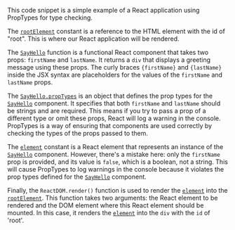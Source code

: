 This code snippet is a simple example of a React application using PropTypes for type checking.

The [`rootElement`](command:_github.copilot.openSymbolFromReferences?%5B%7B%22%24mid%22%3A1%2C%22path%22%3A%22%2FUsers%2Fcazaresmr%2FDesktop%2FtrueCoders%2Frepos%2Freact%2Fbeginners-guide-to-react%2F07-prop-types.html%22%2C%22scheme%22%3A%22file%22%7D%2C%7B%22line%22%3A7%2C%22character%22%3A10%7D%5D "07-prop-types.html") constant is a reference to the HTML element with the id of "root". This is where our React application will be rendered.

The [`SayHello`](command:_github.copilot.openSymbolFromReferences?%5B%7B%22%24mid%22%3A1%2C%22path%22%3A%22%2FUsers%2Fcazaresmr%2FDesktop%2FtrueCoders%2Frepos%2Freact%2Fbeginners-guide-to-react%2F07-prop-types.html%22%2C%22scheme%22%3A%22file%22%7D%2C%7B%22line%22%3A9%2C%22character%22%3A13%7D%5D "07-prop-types.html") function is a functional React component that takes two props: `firstName` and `lastName`. It returns a `div` that displays a greeting message using these props. The curly braces `{firstName}` and `{lastName}` inside the JSX syntax are placeholders for the values of the `firstName` and `lastName` props.

The [`SayHello.propTypes`](command:_github.copilot.openSymbolFromReferences?%5B%7B%22%24mid%22%3A1%2C%22path%22%3A%22%2FUsers%2Fcazaresmr%2FDesktop%2FtrueCoders%2Frepos%2Freact%2Fbeginners-guide-to-react%2F07-prop-types.html%22%2C%22scheme%22%3A%22file%22%7D%2C%7B%22line%22%3A9%2C%22character%22%3A13%7D%5D "07-prop-types.html") is an object that defines the prop types for the [`SayHello`](command:_github.copilot.openSymbolFromReferences?%5B%7B%22%24mid%22%3A1%2C%22path%22%3A%22%2FUsers%2Fcazaresmr%2FDesktop%2FtrueCoders%2Frepos%2Freact%2Fbeginners-guide-to-react%2F07-prop-types.html%22%2C%22scheme%22%3A%22file%22%7D%2C%7B%22line%22%3A9%2C%22character%22%3A13%7D%5D "07-prop-types.html") component. It specifies that both `firstName` and `lastName` should be strings and are required. This means if you try to pass a prop of a different type or omit these props, React will log a warning in the console. PropTypes is a way of ensuring that components are used correctly by checking the types of the props passed to them.

The [`element`](command:_github.copilot.openSymbolFromReferences?%5B%7B%22%24mid%22%3A1%2C%22path%22%3A%22%2FUsers%2Fcazaresmr%2FDesktop%2FtrueCoders%2Frepos%2Freact%2Fbeginners-guide-to-react%2F07-prop-types.html%22%2C%22scheme%22%3A%22file%22%7D%2C%7B%22line%22%3A21%2C%22character%22%3A10%7D%5D "07-prop-types.html") constant is a React element that represents an instance of the [`SayHello`](command:_github.copilot.openSymbolFromReferences?%5B%7B%22%24mid%22%3A1%2C%22path%22%3A%22%2FUsers%2Fcazaresmr%2FDesktop%2FtrueCoders%2Frepos%2Freact%2Fbeginners-guide-to-react%2F07-prop-types.html%22%2C%22scheme%22%3A%22file%22%7D%2C%7B%22line%22%3A9%2C%22character%22%3A13%7D%5D "07-prop-types.html") component. However, there's a mistake here: only the `firstName` prop is provided, and its value is `false`, which is a boolean, not a string. This will cause PropTypes to log warnings in the console because it violates the prop types defined for the [`SayHello`](command:_github.copilot.openSymbolFromReferences?%5B%7B%22%24mid%22%3A1%2C%22path%22%3A%22%2FUsers%2Fcazaresmr%2FDesktop%2FtrueCoders%2Frepos%2Freact%2Fbeginners-guide-to-react%2F07-prop-types.html%22%2C%22scheme%22%3A%22file%22%7D%2C%7B%22line%22%3A9%2C%22character%22%3A13%7D%5D "07-prop-types.html") component.

Finally, the `ReactDOM.render()` function is used to render the [`element`](command:_github.copilot.openSymbolFromReferences?%5B%7B%22%24mid%22%3A1%2C%22path%22%3A%22%2FUsers%2Fcazaresmr%2FDesktop%2FtrueCoders%2Frepos%2Freact%2Fbeginners-guide-to-react%2F07-prop-types.html%22%2C%22scheme%22%3A%22file%22%7D%2C%7B%22line%22%3A21%2C%22character%22%3A10%7D%5D "07-prop-types.html") into the [`rootElement`](command:_github.copilot.openSymbolFromReferences?%5B%7B%22%24mid%22%3A1%2C%22path%22%3A%22%2FUsers%2Fcazaresmr%2FDesktop%2FtrueCoders%2Frepos%2Freact%2Fbeginners-guide-to-react%2F07-prop-types.html%22%2C%22scheme%22%3A%22file%22%7D%2C%7B%22line%22%3A7%2C%22character%22%3A10%7D%5D "07-prop-types.html"). This function takes two arguments: the React element to be rendered and the DOM element where this React element should be mounted. In this case, it renders the [`element`](command:_github.copilot.openSymbolFromReferences?%5B%7B%22%24mid%22%3A1%2C%22path%22%3A%22%2FUsers%2Fcazaresmr%2FDesktop%2FtrueCoders%2Frepos%2Freact%2Fbeginners-guide-to-react%2F07-prop-types.html%22%2C%22scheme%22%3A%22file%22%7D%2C%7B%22line%22%3A21%2C%22character%22%3A10%7D%5D "07-prop-types.html") into the `div` with the `id` of 'root'.
